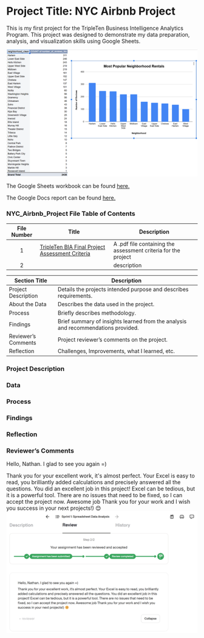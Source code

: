 ﻿# Project Title: NYC Airbnb Project

This is my first project for the TripleTen Business Intelligence Analytics Program. This project was designed to demonstrate my data preparation, analysis, and visualization skills using Google Sheets. 

[<img src="https://github.com/nbrown5071/Data_projects_TripleTen/blob/main/Advanced_Spreadsheet/airbnb_NYC_3.png" alt="airbnb_NYC_3">](https://github.com/nbrown5071/Data_projects_TripleTen/blob/main/Advanced_Spreadsheet/airbnb_NYC_3.png)

The Google Sheets workbook can be found <a href='https://docs.google.com/spreadsheets/d/1fC8PR8QrBSSON52mFwTbQOD3YYsWF1wl_P9Ay5MvLUI/edit?gid=1885122433#gid=1885122433'><u>here</u>.</a>

The Google Docs report can be found <a href='https://docs.google.com/document/d/17tWkreXhBYDy8G4xCUnBEOIpyCluT_DTSrCxf2oEgiE/edit?tab=t.0'><u>here</u>.</a>

### NYC_Airbnb_Project File Table of Contents
| File Number | Title | Description |
| :-----------: | ----------- |----------- |
| 1 | [TripleTen BIA Final Project Assessment Criteria](https://github.com/nbrown5071/Data_projects_TripleTen/blob/main/Final_Project/TripleTen%20BIA%20Final%20Project%20Assessment%20Criteria.pdf) | A .pdf file containing the assessment criteria for the project | 
| 2 | []() | description | 



| Section Title | Description |
| ----------- |----------- |
| Project Description | Details the projects intended purpose and describes requirements. |
| About the Data | Describes the data used in the project. |
| Process | Briefly describes methodology. |
| Findings | Brief summary of insights learned from the analysis and recommendations provided. |
| Reviewer’s Comments | Project reviewer’s comments on the project. |
| Reflection | Challenges, Improvements, what I learned, etc. | 

### Project Description 

### Data

### Process

### Findings

### Reflection


### Reviewer’s Comments
Hello, Nathan. I glad to see you again =)

Тhank you for your excellent work, it's almost perfect. Your Excel is easy to read, you brilliantly added calculations and precisely answered all the questions. You did an excellent job in this project! Excel can be tedious, but it is a powerful tool. There are no issues that need to be fixed, so I can accept the project now. Awesome job Thank you for your work and I wish you success in your next projects!) 😊
[<img src="https://github.com/nbrown5071/Data_projects_TripleTen/blob/main/Advanced_Spreadsheet/reviewer_comments.png">](https://github.com/nbrown5071/Data_projects_TripleTen/blob/main/Advanced_Spreadsheet/reviewer_comments.png)
